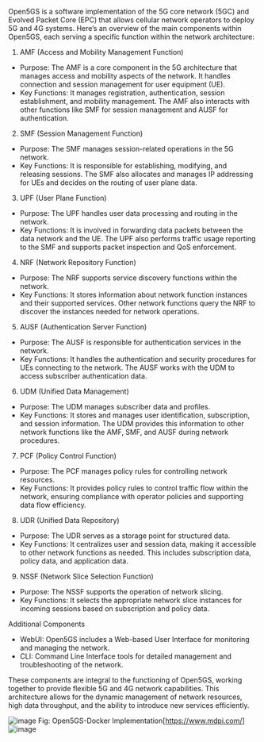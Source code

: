 Open5GS is a software implementation of the 5G core network (5GC) and Evolved Packet Core (EPC) that allows cellular network operators to deploy 5G and 4G systems. Here’s an overview of the main components within Open5GS, each serving a specific function within the network architecture:

1. AMF (Access and Mobility Management Function)
- Purpose: The AMF is a core component in the 5G architecture that manages access and mobility aspects of the network. It handles connection and session management for user equipment (UE).
- Key Functions: It manages registration, authentication, session establishment, and mobility management. The AMF also interacts with other functions like SMF for session management and AUSF for authentication.

2. SMF (Session Management Function)
- Purpose: The SMF manages session-related operations in the 5G network.
- Key Functions: It is responsible for establishing, modifying, and releasing sessions. The SMF also allocates and manages IP addressing for UEs and decides on the routing of user plane data.

3. UPF (User Plane Function)
- Purpose: The UPF handles user data processing and routing in the network.
- Key Functions: It is involved in forwarding data packets between the data network and the UE. The UPF also performs traffic usage reporting to the SMF and supports packet inspection and QoS enforcement.

4. NRF (Network Repository Function)
- Purpose: The NRF supports service discovery functions within the network.
- Key Functions: It stores information about network function instances and their supported services. Other network functions query the NRF to discover the instances needed for network operations.

5. AUSF (Authentication Server Function)
- Purpose: The AUSF is responsible for authentication services in the network.
- Key Functions: It handles the authentication and security procedures for UEs connecting to the network. The AUSF works with the UDM to access subscriber authentication data.

6. UDM (Unified Data Management)
- Purpose: The UDM manages subscriber data and profiles.
- Key Functions: It stores and manages user identification, subscription, and session information. The UDM provides this information to other network functions like the AMF, SMF, and AUSF during network procedures.

7. PCF (Policy Control Function)
- Purpose: The PCF manages policy rules for controlling network resources.
- Key Functions: It provides policy rules to control traffic flow within the network, ensuring compliance with operator policies and supporting data flow efficiency.

8. UDR (Unified Data Repository)
- Purpose: The UDR serves as a storage point for structured data.
- Key Functions: It centralizes user and session data, making it accessible to other network functions as needed. This includes subscription data, policy data, and application data.

9. NSSF (Network Slice Selection Function)
- Purpose: The NSSF supports the operation of network slicing.
- Key Functions: It selects the appropriate network slice instances for incoming sessions based on subscription and policy data.

Additional Components
- WebUI: Open5GS includes a Web-based User Interface for monitoring and managing the network.
- CLI: Command Line Interface tools for detailed management and troubleshooting of the network.

These components are integral to the functioning of Open5GS, working together to provide flexible 5G and 4G network capabilities. This architecture allows for the dynamic management of network resources, high data throughput, and the ability to introduce new services efficiently.

![image](https://github.com/user-attachments/assets/5eff503a-513a-4463-8744-c3358c0abfbe)
Fig: Open5GS-Docker Implementation[https://www.mdpi.com/]
![image](https://github.com/user-attachments/assets/e229f526-b7ea-4fa1-bf2a-0aacbe303e51)


